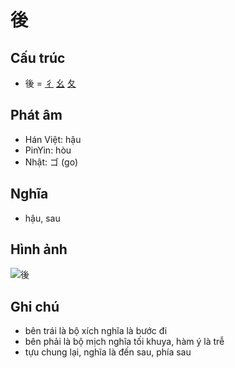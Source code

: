 # 後

## Cấu trúc
* 後 = [彳](彳.md) [幺](幺.md) [夂](夂.md)

## Phát âm

* Hán Việt: hậu
* PinYin: hòu
* Nhật: ゴ (go)

## Nghĩa

* hậu, sau

## Hình ảnh
![後](../img/後.png)

## Ghi chú
* bên trái là bộ xích nghĩa là bước đi
* bên phải là bộ mịch nghĩa tối khuya, hàm ý là trễ
* tựu chung lại, nghĩa là đến sau, phía sau

<script>window.HANZI_FIELD='後';</script>